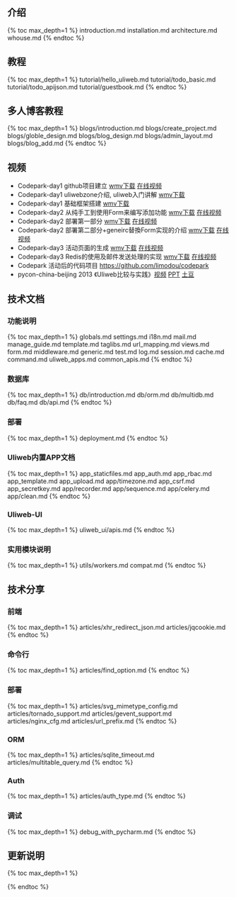 ## 介绍

{% toc max_depth=1 %}
introduction.md
installation.md
architecture.md
whouse.md
{% endtoc %}

## 教程

{% toc max_depth=1 %}
tutorial/hello_uliweb.md
tutorial/todo_basic.md
tutorial/todo_apijson.md
tutorial/guestbook.md
{% endtoc %}

## 多人博客教程

{% toc max_depth=1 %}
blogs/introduction.md
blogs/create_project.md
blogs/globle_design.md
blogs/blog_design.md
blogs/admin_layout.md
blogs/blog_add.md
{% endtoc %}

## 视频

* Codepark-day1 github项目建立 [wmv下载](http://pan.baidu.com/share/link?shareid=3130751943&uk=889513934) [在线视频](http://www.tudou.com/programs/view/MsZYfchhWyw/?bid=03&pid=02&resourceId=22909963_03_05_02)
* Codepark-day1 uliwebzone介绍, uliweb入门讲解 [wmv下载](http://pan.baidu.com/share/link?shareid=3320943637&uk=889513934)
* Codepark-day1 基础框架搭建 [wmv下载](http://pan.baidu.com/share/link?shareid=3324273125&uk=889513934)
* Codepark-day2 从纯手工到使用Form来编写添加功能 [wmv下载](http://pan.baidu.com/share/link?shareid=3327090386&uk=889513934) [在线视频](http://www.tudou.com/programs/view/meDORhTcjJI/)
* Codepark-day2 部署第一部分 [wmv下载](http://pan.baidu.com/share/link?shareid=3329851771&uk=889513934) [在线视频](http://www.tudou.com/programs/view/5ZC8CWZ-dGU/)
* Codepark-day2 部署第二部分+geneirc替換Form实现的介绍 [wmv下载](http://pan.baidu.com/s/1zkfQU) [在线视频](http://www.tudou.com/programs/view/10_W-u_w8YI/)
* Codepark-day3 活动页面的生成 [wmv下载](http://pan.baidu.com/share/link?shareid=3341522868&uk=889513934) [在线视频](http://www.tudou.com/programs/view/533byewawWU/)
* Codepark-day3 Redis的使用及邮件发送处理的实现 [wmv下载](http://pan.baidu.com/share/link?shareid=3334921213&uk=889513934) [在线视频](http://www.tudou.com/programs/view/jNjPj-jILec/)
* Codepark 活动后的代码项目 https://github.com/limodou/codepark
* pycon-china-beijing 2013 《Uliweb比较与实践》[视频](http://pan.baidu.com/s/1em2XG) [PPT](http://t.cn/8k6kbty) [土豆](http://www.tudou.com/programs/view/3Rwhnp7IWDg/)

## 技术文档

### 功能说明

{% toc max_depth=1 %}
globals.md
settings.md
i18n.md
mail.md
manage_guide.md
template.md
taglibs.md
url_mapping.md
views.md
form.md
middleware.md
generic.md
test.md
log.md
session.md
cache.md
command.md
uliweb_apps.md
common_apis.md
{% endtoc %}

### 数据库

{% toc max_depth=1 %}
db/introduction.md
db/orm.md
db/multidb.md
db/faq.md
db/api.md
{% endtoc %}

### 部署

{% toc max_depth=1 %}
deployment.md
{% endtoc %}

### Uliweb内置APP文档

{% toc max_depth=1 %}
app_staticfiles.md
app_auth.md
app_rbac.md
app_template.md
app_upload.md
app/timezone.md
app_csrf.md
app_secretkey.md
app/recorder.md
app/sequence.md
app/celery.md
app/clean.md
{% endtoc %}

### Uliweb-UI

{% toc max_depth=1 %}
uliweb_ui/apis.md
{% endtoc %}

### 实用模块说明

{% toc max_depth=1 %}
utils/workers.md
compat.md
{% endtoc %}

## 技术分享

### 前端
{% toc max_depth=1 %}
articles/xhr_redirect_json.md
articles/jqcookie.md
{% endtoc %}

### 命令行
{% toc max_depth=1 %}
articles/find_option.md
{% endtoc %}

### 部署

{% toc max_depth=1 %}
articles/svg_mimetype_config.md
articles/tornado_support.md
articles/gevent_support.md
articles/nginx_cfg.md
articles/url_prefix.md
{% endtoc %}

### ORM
{% toc max_depth=1 %}
articles/sqlite_timeout.md
articles/multitable_query.md
{% endtoc %}

### Auth
{% toc max_depth=1 %}
articles/auth_type.md
{% endtoc %}

### 调试
{% toc max_depth=1 %}
debug_with_pycharm.md
{% endtoc %}

## 更新说明

{% toc max_depth=1 %}

{% endtoc %}